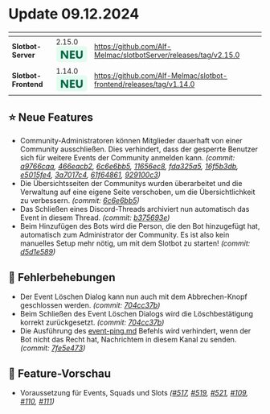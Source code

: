 # Update 09.12.2024

<table data-card-size="large" data-view="cards"><thead><tr><th></th><th></th><th data-hidden data-card-target data-type="content-ref"></th></tr></thead><tbody><tr><td><strong>Slotbot-Server</strong></td><td>2.15.0 <img src="../../.gitbook/assets/Badge-New.png" alt="Neu" data-size="line"></td><td><a href="https://github.com/Alf-Melmac/slotbotServer/releases/tag/v2.15.0">https://github.com/Alf-Melmac/slotbotServer/releases/tag/v2.15.0</a></td></tr><tr><td><strong>Slotbot-Frontend</strong></td><td>1.14.0 <img src="../../.gitbook/assets/Badge-New.png" alt="Neu" data-size="line"></td><td><a href="https://github.com/Alf-Melmac/slotbot-frontend/releases/tag/v1.14.0">https://github.com/Alf-Melmac/slotbot-frontend/releases/tag/v1.14.0</a></td></tr></tbody></table>

## ⭐ Neue Features

* Community-Administratoren können Mitglieder dauerhaft von einer Community ausschließen. Dies verhindert, dass der gesperrte Benutzer sich für weitere Events der Community anmelden kann. _(commit:_ [_a9766caa_](https://github.com/Alf-Melmac/slotbot-frontend/commit/a9766caa0ec036c6de426a5fad11e0abbc2f207a)_,_ [_466eacb2_](https://github.com/Alf-Melmac/slotbot-frontend/commit/466eacb2a3a2d3137cc550a5567c2ba5994f2626)_,_ [_6c6e6bb5_](https://github.com/Alf-Melmac/slotbot-frontend/commit/6c6e6bb54d10ab8ca3078398359f276a8d5b5c40)_,_ [_11656ec8_](https://github.com/Alf-Melmac/slotbot-frontend/commit/11656ec86e1e4198edcfafb4f46d7c482bb1916a)_,_ [_fda325a5_](https://github.com/Alf-Melmac/slotbotServer/commit/fda325a574e83917d64adab47af5ae814d0d88b4)_,_ [_16f5b3db_](https://github.com/Alf-Melmac/slotbotServer/commit/16f5b3db5eb569af1e30323ecaf2f7fc353a41bc)_,_ [_e5015fe4_](https://github.com/Alf-Melmac/slotbotServer/commit/e5015fe4dc8608372873602f6ee24622643b6b52)_,_ [_3a7017c4_](https://github.com/Alf-Melmac/slotbotServer/commit/3a7017c4c30ae65c33858ce65ec6cb235815fef5)_,_ [_61f64861_](https://github.com/Alf-Melmac/slotbotServer/commit/61f64861a4efd7e8fce4dd977bf5d26b4b65d3d1)_,_ [_929100c3_](https://github.com/Alf-Melmac/slotbotServer/commit/929100c3e905fc70f1b11dd9877fe3d88db24ae1)_)_
* Die Übersichtsseiten der Communitys wurden überarbeitet und die Verwaltung auf eine eigene Seite verschoben, um die Übersichtlichkeit zu verbessern. _(commit:_ [_6c6e6bb5_](https://github.com/Alf-Melmac/slotbot-frontend/commit/6c6e6bb54d10ab8ca3078398359f276a8d5b5c40)_)_
* Das Schließen eines Discord-Threads archiviert nun automatisch das Event in diesem Thread. _(commit:_ [_b375693e_](https://github.com/Alf-Melmac/slotbotServer/commit/b375693e7813ac094f5ba81e49c4c975f7d08ea5)_)_
* Beim Hinzufügen des Bots wird die Person, die den Bot hinzugefügt hat, automatisch zum Administrator der Community. Es ist also kein manuelles Setup mehr nötig, um mit dem Slotbot zu starten! _(commit:_ [_d5d1e589_](https://github.com/Alf-Melmac/slotbotServer/commit/d5d1e589daf936a8063a70a8d4d2e4775b1b33d7)_)_

## 🐞 Fehlerbehebungen

* Der Event Löschen Dialog kann nun auch mit dem Abbrechen-Knopf geschlossen werden. _(commit:_ [_704cc37b_](https://github.com/Alf-Melmac/slotbot-frontend/commit/704cc37bdf5b6b8153f518e70efc0bcfc9bc9070)_)_
* Beim Schließen des Event Löschen Dialogs wird die Löschbestätigung korrekt zurückgesetzt. _(commit:_ [_704cc37b_](https://github.com/Alf-Melmac/slotbot-frontend/commit/704cc37bdf5b6b8153f518e70efc0bcfc9bc9070)_)_
* Die Ausführung des [event-ping.md](../../integrationen/discord/bot-befehle/event-ping.md "mention") Befehls wird verhindert, wenn der Bot nicht das Recht hat, Nachrichtem in diesem Kanal zu senden. _(commit:_ [_7fe5e473_](https://github.com/Alf-Melmac/slotbotServer/commit/7fe5e4736734e79889e0dbe6896109c5521a0318)_)_

## 🔮 Feature-Vorschau

* Voraussetzung für Events, Squads und Slots _(_[_#517_](https://github.com/Alf-Melmac/slotbot-frontend/pull/517)_,_ [_#519_](https://github.com/Alf-Melmac/slotbot-frontend/pull/519)_,_ [_#521_](https://github.com/Alf-Melmac/slotbot-frontend/pull/521)_,_ [_#109_](https://github.com/Alf-Melmac/slotbotServer/pull/109)_,_ [_#110_](https://github.com/Alf-Melmac/slotbotServer/pull/110)_,_ [_#111_](https://github.com/Alf-Melmac/slotbotServer/pull/111)_)_
